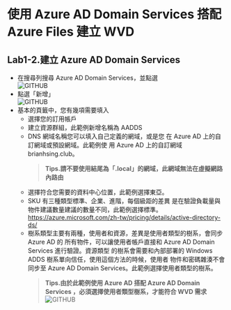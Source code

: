 # 使用 Azure AD Domain Services 搭配 Azure Files 建立 WVD

## Lab1-2.建立 Azure AD Domain Services

 - 在搜尋列搜尋 Azure AD Domain Services，並點選<br>
  ![GITHUB](https://github.com/BrianHsing/Azure-Windows-Virtual-Desktop/blob/master/Lab1/aadds1.png "addds1")<br>
 - 點選「新增」<br>
  ![GITHUB](https://github.com/BrianHsing/Azure-Windows-Virtual-Desktop/blob/master/Lab1/aadds2.png "addds2")<br>
 - 基本的頁籤中，您有幾項需要填入<br>
	- 選擇您的訂用帳戶<br>
	- 建立資源群組，此範例新增名稱為 AADDS<br>
	- DNS 網域名稱您可以填入自己定義的網域，或是您
	  在 Azure AD 上的自訂網域或預設網域。此範例使
	  用 Azure AD 上的自訂網域 brianhsing.club。<br>
	  > **Tips.請不要使用結尾為「.local」的網域，此網域無法在虛擬網路內路由** <br>
	- 選擇符合您需要的資料中心位置，此範例選擇東亞。<br>
	- SKU 有三種類型標準、企業、進階，每個級距的差異
	  是在驗證負載量與物件建議數量建議的數量不同，此範例選擇標準。<br>
	  https://azure.microsoft.com/zh-tw/pricing/details/active-directory-ds/<br>
	- 樹系類型主要有兩種，使用者和資源，差異是使用者類型的樹系，會同步 Azure AD 的
	  所有物件，可以讓使用者帳戶直接和 Azure AD Domain Services 進行驗證。資源類型
	  的樹系會需要和內部部署的 Windows ADDS 樹系單向信任，使用這個方法的時候，使用者
	  物件和密碼雜湊不會同步至 Azure AD Domain Services。此範例選擇使用者類型的樹系。
	  > **Tips.由於此範例使用 Azure AD 搭配 Azure AD Domain Services ，必須選擇使用者類型樹系，才能符合 WVD 需求** <br>
  ![GITHUB](https://github.com/BrianHsing/Azure-Windows-Virtual-Desktop/blob/master/Lab1/aadds3.png "addds3")<br>
